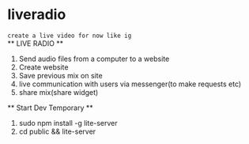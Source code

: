 # liveradio


 ` create a live video for now like ig ` <br>
** LIVE RADIO **

 1. Send audio files from a computer to a website 
 2. Create website 
 3. Save previous mix on site 
 4. live communication with users via messenger(to make requests etc) 
 5. share mix(share widget) 


** Start Dev Temporary **

 1. sudo npm install -g lite-server 
 2. cd public && lite-server 
